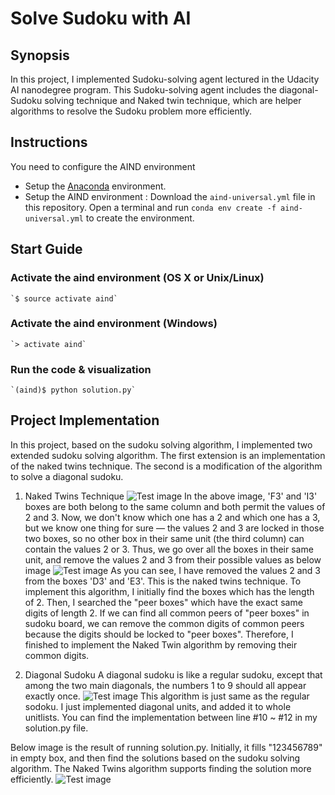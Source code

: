 # Solve Sudoku with AI

## Synopsis

In this project, I implemented Sudoku-solving agent lectured in the Udacity AI nanodegree program. This Sudoku-solving agent includes the diagonal-Sudoku solving technique and Naked twin technique, which are helper algorithms to resolve the Sudoku problem more efficiently.   

## Instructions

You need to configure the AIND environment
 - Setup the [Anaconda](https://www.continuum.io/downloads) environment.
 - Setup the AIND environment : Download the `aind-universal.yml` file in this repository. Open a terminal and run `conda env create -f aind-universal.yml` to create the environment.

## Start Guide

### Activate the aind environment (OS X or Unix/Linux)
    
    `$ source activate aind`

### Activate the aind environment (Windows)

    `> activate aind`

### Run the code & visualization

    `(aind)$ python solution.py`

## Project Implementation 

In this project, based on the sudoku solving algorithm, I implemented two extended sudoku solving algorithm. The first extension is an implementation of the naked twins technique. The second is a modification of the algorithm to solve a diagonal sudoku.
1) Naked Twins Technique
![Test image](https://github.com/KHKANG36/Sudoku-Solving-Agent/blob/master/images/naked-twins1.png)
In the above image, 'F3' and 'I3' boxes are both belong to the same column and both permit the values of 2 and 3. Now, we don't know which one has a 2 and which one has a 3, but we know one thing for sure — the values 2 and 3 are locked in those two boxes, so no other box in their same unit (the third column) can contain the values 2 or 3.
Thus, we go over all the boxes in their same unit, and remove the values 2 and 3 from their possible values as below image
![Test image](https://github.com/KHKANG36/Sudoku-Solving-Agent/tree/master/images/naked-twins2.png)
As you can see, I have removed the values 2 and 3 from the boxes 'D3' and 'E3'. This is the naked twins technique. 
To implement this algorithm, I initially find the boxes which has the length of 2. Then, I searched the "peer boxes" which have the exact same digits of length 2. If we can find all common peers of "peer boxes" in sudoku board, we can remove the common digits of common peers because the digits should be locked to "peer boxes". Therefore, I finished to implement the Naked Twin algorithm by removing their common digits. 

2) Diagonal Sudoku 
A diagonal sudoku is like a regular sudoku, except that among the two main diagonals, the numbers 1 to 9 should all appear exactly once. 
![Test image](https://github.com/KHKANG36/Sudoku-Solving-Agent/tree/master/images/diagonal-sudoku.png)
This algorithm is just same as the regular sodoku. I just implemented diagonal units, and added it to whole unitlists. You can find the implementation between line #10 ~ #12 in my solution.py file. 

Below image is the result of running solution.py. Initially, it fills "123456789" in empty box, and then find the solutions based on the sudoku solving algorithm. The Naked Twins algorithm supports finding the solution more efficiently.
![Test image](https://github.com/KHKANG36/Sudoku-Solving-Agent/tree/master/images/Solution.png)









